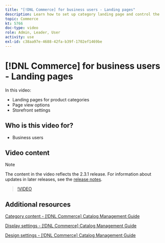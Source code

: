 ```yaml
---
title: "[!DNL Commerce] for business users - Landing pages"
description: Learn how to set up category landing page and control the appearance.
topic: Commerce
kt: 5766
doc-type: video
role: Admin, Leader, User
activity: use
exl-id: c38aa97e-4688-42fa-b39f-1702ef1469be
---
```

# [!DNL Commerce] for business users - Landing pages

In this video:

- Landing pages for product categories
- Page view options
- Storefront settings

## Who is this video for?

- Business users

## Video content

>[!NOTE]
>
>The content in the video reflects the 2.3.1 release. For information about updates in later releases, see the [release notes](https://experienceleague.adobe.com/docs/commerce-operations/release/notes/overview.html).

>[!VIDEO](https://video.tv.adobe.com/v/36388?quality=12&learn=on)

## Additional resources

[Category content - [!DNL Commerce] Catalog Management Guide](https://experienceleague.adobe.com/docs/commerce-admin/catalog/categories/create/categories-content-settings.html)

[Display settings - [!DNL Commerce] Catalog Management Guide](https://experienceleague.adobe.com/docs/commerce-admin/catalog/categories/create/categories-display-settings.html)

[Design settings - [!DNL Commerce] Catalog Management Guide](https://experienceleague.adobe.com/docs/commerce-admin/catalog/categories/create/categories-custom-design.html)
